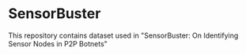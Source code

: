 # SensorBuster
This repository contains dataset used in "SensorBuster: On Identifying Sensor Nodes in P2P Botnets"
